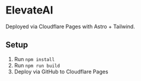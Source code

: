 # ElevateAI

Deployed via Cloudflare Pages with Astro + Tailwind.

## Setup

1. Run `npm install`
2. Run `npm run build`
3. Deploy via GitHub to Cloudflare Pages
